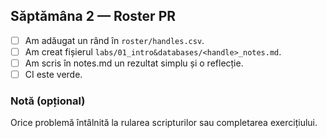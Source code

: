 ## Săptămâna 2 — Roster PR

- [ ] Am adăugat un rând în `roster/handles.csv`.
- [ ] Am creat fișierul `labs/01_intro&databases/<handle>_notes.md`.
- [ ] Am scris în notes.md un rezultat simplu și o reflecție.
- [ ] CI este verde.

### Notă (opțional)
Orice problemă întâlnită la rularea scripturilor sau completarea exercițiului.

